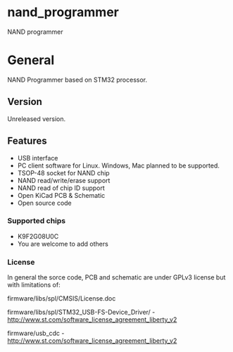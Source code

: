 # nand_programmer
NAND programmer

# General
NAND Programmer based on STM32 processor.

## Version
Unreleased version.

## Features
- USB interface
- PC client software for Linux. Windows, Mac planned to be supported.
- TSOP-48 socket for NAND chip
- NAND read/write/erase support
- NAND read of chip ID support
- Open KiCad PCB & Schematic
- Open source code

### Supported chips
- K9F2G08U0C
- You are welcome to add others

### License
In general the sorce code, PCB and schematic are under GPLv3 license but with limitations of:

firmware/libs/spl/CMSIS/License.doc

firmware/libs/spl/STM32_USB-FS-Device_Driver/ - http://www.st.com/software_license_agreement_liberty_v2

firmware/usb_cdc - http://www.st.com/software_license_agreement_liberty_v2
